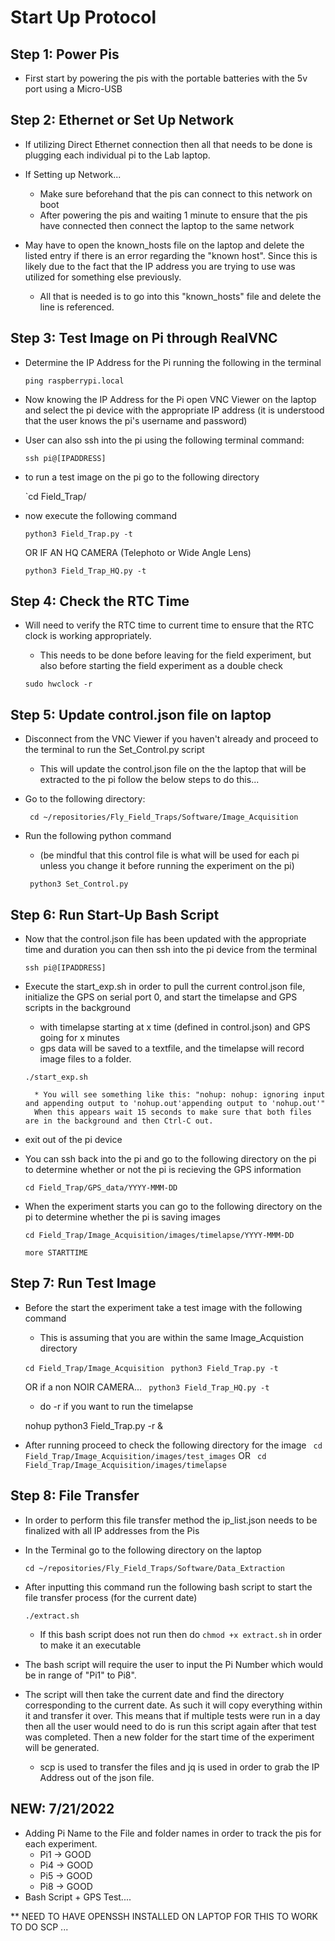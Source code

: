 # Start Up Protocol

## Step 1: Power Pis
* First start by powering the pis with the portable batteries with the 5v port using a Micro-USB

## Step 2: Ethernet or Set Up Network
* If utilizing Direct Ethernet connection then all that needs to be done
is plugging each individual pi to the Lab laptop.

* If Setting up Network...
    * Make sure beforehand that the pis can connect to this network on boot
    * After powering the pis and waiting 1 minute to ensure that the pis have connected then connect the laptop to the same network

* May have to open the known_hosts file on the laptop and delete the listed entry if there is an error regarding the "known host". Since
this is likely due to the fact that the IP address you are trying to use was utilized for something else previously.
    * All that is needed is to go into this "known_hosts" file and delete the line is referenced.

## Step 3: Test Image on Pi through RealVNC
* Determine the IP Address for the Pi running the following in the terminal

    ` ping raspberrypi.local `

* Now knowing the IP Address for the Pi open VNC Viewer on the laptop and select the pi device with the appropriate IP address (it is understood that the user knows the pi's username and password)

* User can also ssh into the pi using the following terminal command:

    ` ssh pi@[IPADDRESS] `

* to run a test image on the pi go to the following directory

    `cd Field_Trap/

* now execute the following command

    `python3 Field_Trap.py -t `
    
    OR IF AN HQ CAMERA (Telephoto or Wide Angle Lens)

    `python3 Field_Trap_HQ.py -t `

## Step 4: Check the RTC Time 
* Will need to verify the RTC time to current time to ensure that the RTC clock is working appropriately.
    * This needs to be done before leaving for the field experiment, but also before starting the field experiment as a double check

    ` sudo hwclock -r `

## Step 5: Update control.json file on laptop 
* Disconnect from the VNC Viewer if you haven't already and proceed to the terminal to run the Set_Control.py script
    * This will update the control.json file on the the laptop that will be extracted to the pi follow the below steps to do this...
* Go to the following directory:

    ` cd ~/repositories/Fly_Field_Traps/Software/Image_Acquisition`

* Run the following python command 
    * (be mindful that this control file is what will be used for each pi unless you change it before running the experiment on the pi)

    ` python3 Set_Control.py`

## Step 6: Run Start-Up Bash Script
* Now that the control.json file has been updated with the appropriate time and duration you can then ssh into the pi device from the terminal

    ` ssh pi@[IPADDRESS] `

* Execute the start_exp.sh in order to pull the current control.json file, initialize the GPS on serial port 0, and start the timelapse and GPS scripts in the background 
    * with timelapse starting at x time (defined in control.json) and GPS going for x minutes
    * gps data will be saved to a textfile, and the timelapse will record image files to a folder.

    ` ./start_exp.sh `

        * You will see something like this: "nohup: nohup: ignoring input and appending output to 'nohup.out'appending output to 'nohup.out'"
        When this appears wait 15 seconds to make sure that both files are in the background and then Ctrl-C out.

* exit out of the pi device

* You can ssh back into the pi and go to the following directory on the pi to determine whether or not the pi is recieving the GPS information

    `cd Field_Trap/GPS_data/YYYY-MMM-DD`

* When the experiment starts you can go to the following directory on the pi to determine whether the pi is saving images

    `cd Field_Trap/Image_Acquisition/images/timelapse/YYYY-MMM-DD`

    `more STARTTIME`


## Step 7: Run Test Image
* Before the start the experiment take a test image with the following command
    * This is assuming that you are within the same Image_Acquistion directory

    ` cd Field_Trap/Image_Acquisition `
    ` python3 Field_Trap.py -t`

    OR if a non NOIR CAMERA...
    ` python3 Field_Trap_HQ.py -t`

    * do -r if you want to run the timelapse

    nohup python3 Field_Trap.py -r & 
* After running proceed to check the following directory for the image 
` cd Field_Trap/Image_Acquisition/images/test_images`
                        OR
` cd Field_Trap/Image_Acquisition/images/timelapse`

## Step 8: File Transfer
* In order to perform this file transfer method the ip_list.json needs to be finalized with all IP addresses from the Pis

* In the Terminal go to the following directory on the laptop

    `cd ~/repositories/Fly_Field_Traps/Software/Data_Extraction`

* After inputting this command run the following bash script to start the file transfer process (for the current date)

    `./extract.sh`
    
    * If this bash script does not run then do `chmod +x extract.sh` in order to make it an executable

* The bash script will require the user to input the Pi Number which would be in range of "Pi1" to Pi8". 

* The script will then take the current date and find the directory corresponding to the current date. As such it will copy everything within it and transfer it over. This means that if multiple tests were run in a day then all the user would need to do is run this script again after that test was completed. Then a new folder for the start time of the experiment will be generated.

    * scp is used to transfer the files and jq is used in order to grab the IP Address out of the json file.

## NEW: 7/21/2022
* Adding Pi Name to the File and folder names in order to track the pis for each experiment.
    - Pi1 -> GOOD
    - Pi4 -> GOOD 
    - Pi5 -> GOOD
    - Pi8 -> GOOD
* Bash Script + GPS Test....


** NEED TO HAVE OPENSSH INSTALLED ON LAPTOP FOR THIS TO WORK TO DO SCP ...